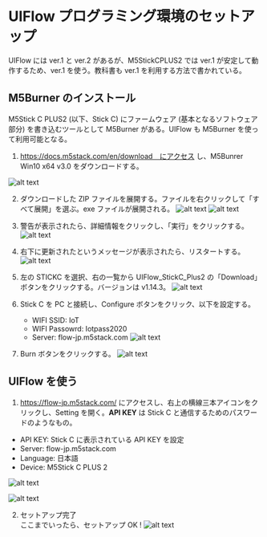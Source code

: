 # UIFlow プログラミング環境のセットアップ

UIFlow には ver.1 と ver.2 があるが、M5StickCPLUS2 では ver.1 が安定して動作するため、ver.1 を使う。教科書も ver.1 を利用する方法で書かれている。

## M5Burner のインストール

M5Stick C PLUS2 (以下、Stick C) にファームウェア (基本となるソフトウェア部分) を書き込むツールとして M5Burner がある。UIFlow も M5Burner を使って利用可能となる。

1. https://docs.m5stack.com/en/download　にアクセス し、M5Bunrer Win10 x64 v3.0 をダウンロードする。

![alt text](image.png)

2. ダウンロードした ZIP ファイルを展開する。ファイルを右クリックして「すべて展開」を選ぶ。exe ファイルが展開される。
![alt text](image-1.png)
![alt text](image-2.png)

3. 警告が表示されたら、詳細情報をクリックし、「実行」をクリックする。
![alt text](image-3.png)

4. 右下に更新されたというメッセージが表示されたら、リスタートする。
![alt text](image-4.png)

5. 左の STICKC を選択、右の一覧から UIFlow_StickC_Plus2 の「Download」ボタンをクリックする。バージョンは v1.14.3。
![alt text](image-6.png)

6. Stick C を PC と接続し、Configure ボタンをクリック、以下を設定する。
   - WIFI SSID: IoT
   - WIFI Passowrd: Iotpass2020
   - Server: flow-jp.m5stack.com
![alt text](image-7.png)

1. Burn ボタンをクリックする。
![alt text](image-8.png)

## UIFlow を使う

1. https://flow-jp.m5stack.com/ にアクセスし、右上の横線三本アイコンをクリックし、Setting を開く。**API KEY** は Stick C と通信するためのパスワードのようなもの。
- API KEY: Stick C に表示されている API KEY を設定
- Server: flow-jp.m5stack.com
- Language: 日本語
- Device: M5Stick C PLUS 2

![alt text](image-9.png)

![alt text](image-10.png)

2. セットアップ完了  
ここまでいったら、セットアップ OK !
![alt text](image-11.png)